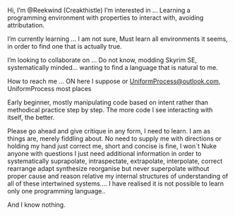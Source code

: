Hi, I’m @Reekwind (Creakthistle)
I’m interested in ... Learning a programming environment with properties to interact with, avoiding attributation.

I’m currently learning ... I am not sure, Must learn all environments it seems, in order to find one that is actually true.

I’m looking to collaborate on ... Do not know, modding Skyrim SE, systematically minded... wanting to find a language that is natural to me.

How to reach me ... ON here I suppose or UniformProcess@outlook.com, UniformProcess most places

Early beginner, mostly manipulating code based on intent rather than methodical practice step by step. The more code I see interacting with itself, the better.


Please go ahead and give critique in any form, I need to learn. I am as things are, merely fiddling about. No need to supply me with directions or holding my hand just correct me, short and concise is fine, I won´t Nuke anyone with questions I just need additional information in order to systematically suprapolate, intraspectate, extrapolate, interpolate, correct rearrange adapt synthesize reorganise but never superpolate without proper cause and reason relative my internal structures of understanding of all of these intertwined systems.... I have realised it is not possible to learn only one programming language..


And I know nothing.

